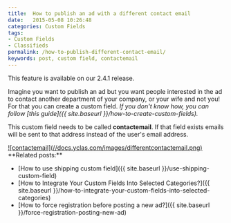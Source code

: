 ```yaml
---
title:  How to publish an ad with a different contact email
date:   2015-05-08 10:26:48
categories: Custom Fields
tags: 
- Custom Fields
- Classifieds
permalink: /how-to-publish-different-contact-email/
keywords: post, custom field, contactemail
---
```

<div class="alert alert-warning">
<strong><i class="glyphicon glyphicon-warning-sign"></i> </strong> This feature is available on our 2.4.1 release.
</div>

Imagine you want to publish an ad but you want people interested in the ad to contact another department of your company, or your wife and not you!
For that you can create a custom field. _If you don't know how, you can follow [this guide]({{ site.baseurl }}/how-to-create-custom-fields)._

This custom field needs to be called **contactemail**. If that field exists emails will be sent to that address instead of the user's email address.

<a href="//docs.yclas.com/images/differentcontactemail.png" class="thumbnail gallery-item" data-gallery>
![contactemail](//docs.yclas.com/images/differentcontactemail.png)
</a>

<br>
**Related posts:**

+ [How to use shipping custom field]({{ site.baseurl }}/use-shipping-custom-field)
+ [How to Integrate Your Custom Fields Into Selected Categories?]({{ site.baseurl }}/how-to-integrate-your-custom-fields-into-selected-categories)
+ [How to force registration before posting a new ad?]({{ site.baseurl }}/force-registration-posting-new-ad)